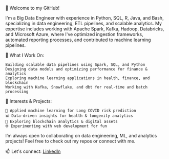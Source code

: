 👋 Welcome to my GitHub!

I'm a Big Data Engineer with experience in Python, SQL, R, Java, and Bash, specializing in data engineering, ETL pipelines, and scalable analytics. My expertise includes working with Apache Spark, Kafka, Hadoop, Databricks, and Microsoft Azure, where I've optimized ingestion frameworks, automated reporting processes, and contributed to machine learning pipelines.

🔹 What I Work On:

    Building scalable data pipelines using Spark, SQL, and Python
    Designing data models and optimizing performance for finance & analytics
    Exploring machine learning applications in health, finance, and blockchain
    Working with Kafka, Snowflake, and dbt for real-time and batch processing

🔹 Interests & Projects:

    🚀 Applied machine learning for Long COVID risk prediction
    📊 Data-driven insights for health & longevity analytics
    🔗 Exploring blockchain analytics & digital assets
    🌐 Experimenting with web development for fun

I’m always open to collaborating on data engineering, ML, and analytics projects! Feel free to check out my repos or connect with me.

📫 Let's connect: [LinkedIn](https://www.linkedin.com/in/bridgetbangert/)
